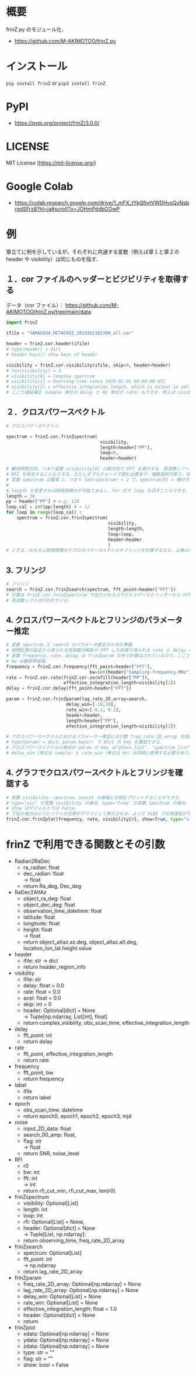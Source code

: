 # 概要
frinZ.py のモジュール化．   
- https://github.com/M-AKIMOTOO/frinZ.py

# インストール
``` pip install frinZ ```  or  ``` pip3 install frinZ ```

# PyPI  
- https://pypi.org/project/frinZ/3.0.0/

# LICENSE 
MIT License (https://mit-license.org/)

# Google Colab
- https://colab.research.google.com/drive/1_mFX_tYkQfjvtVWDHvsQvNsbrqdSFrz8?hl=ja#scrollTo=JOHmPddbGOwP

# 例
章立てに例を示しているが，それぞれに共通する変数（例えば章１と章２の header や visibitily）は同じものを指す．
## １．cor ファイルのヘッダーとビジビリティを取得する
データ（cor ファイル）： https://github.com/M-AKIMOTOO/frinZ.py/tree/main/data 
``` python
import frinZ 

ifile = "YAMAGU34_HITACH32_2023262102100_all.cor"

header = frinZ.cor.header(ifile)
# type(header) = dict
# header.keys() show keys of header

visibility = frinZ.cor.visibility(ifile, skip=0, header=header)
# len(visibility) = 3
# visibility[0] = Complex spectrum 
# visibility[1] = Oserving time since 1970-01-01 00:00:00 UTC
# visibility[2] = effective_integration_length, which is output in xml-file 
# ここで遅延補正（sample 単位の delay と Hz 単位の rate）もできる．例えば visibility = frinZ.cor.visibility(ifile, delay=11.1, rate=0.123, skip=0, header=header)
```

## ２．クロスパワースペクトル
``` python
# クロスパワースペクトル

spectrum = frinZ.cor.frinZspectrum(
                                    visibility,
                                    length=header["PP"], 
                                    loop=0, 
                                    header=header)

# 観測時間方向，つまり変数 visibility[0] の縦方向で FFT を実行する．周波数シフトは行われている．
# RFI を除去することもできる．ただしダブルクォートで囲む必要あり．複数選択可能で，10--100 MHz だけなら rfi=["10,100"] とすればいいし，400--512 MHZ も合わせて除去したいなら rfi=["10,100","400,512"] とする．
# 変数 spectrum は要素 2，つまり len(spectrum) = 2 で，spectrum[0] = 積分する開始時刻，spectrum[1] = FFT した結果．
#
# length を変更すれば短時間積分が可能であるし，for 文で loop を回すこともできる．ただし，frinZspectrum では length と loop の値から loop 回数を制御することはしていない．つまり観測時間が 600 秒で length = 60，loop = 100 としたときに，loop < 10 で停止しないので，これを自分で制御する必要がある．この方法は単純に変数 header から観測時間に相当する PP を変数へ格納して，自分で設定した length で割って loop とすればいい．つまり loop = PP/length とすれば良い．
length = 10
pp = header["PP"] # e.g. 120
loop_cal = int(pp/length) # = 12 
for loop in range(loop_cal) :
    spectrum = frinZ.cor.frinZspectrum(
                                       visibility,
                                       length=length, 
                                       loop=loop, 
                                       header=header
                                       )
# とする．もちろん短時間積分でクロスパワースペクトルやフリンジを計算するなら，以降の章で説明する例は for 文の中に書かなければならない．
```

## 3. フリンジ
``` python
# フリンジ
search = frinZ.cor.frinZsearch(spectrum, fft_point=header["FFT"])
# 引数は frinZ.cor.frinZspectrum で出力されるスペクトルデータとヘッダーから FFT 点数だけ．
# 周波数シフトは行われている．
``` 

## 4. クロスパワースペクトルとフリンジのパラメーター推定
``` python
# 変数 spectrum と search のパラメータ推定のための準備
# 相関処理の設定から得られる周波数分解能や FFT した結果で得られる rate と delay のデータ.
# 変数 frequency，rate，delay は frinZparam の中で計算はされているので，ここでは使用することはない．frinZplot で利用する．
# bw は観測帯域幅．
frequency = frinZ.cor.frequency(fft_point=header["FFT"], 
                                bw=int(header["Sampling-frequency-MHz"]/2))
rate = frinZ.cor.rate(frinZ.cor.zerofill(header["PP"]), 
                      effective_integration_length=visibility[2])
delay = frinZ.cor.delay(fft_point=header["FFT"])

param = frinZ.cor.frinZparam(lag_rate_2D_array=search, 
                       delay_win=[-10,30],
                       rate_win=[-0.1, 0.1], 
                       header=header,
                       length=header["PP"],
                       efective_integration_length=visibility[2])

# クロスパワースペクトルにおけるパラメーター推定には引数 freq_rate_2D_array を指定して，フリンジのパラメータ推定には lag_rate_2D_array を指定する．つまり，上記の例ではフリンジのパラメータ推定を行っている．それらを同時に指定することはできない．
# type(param) = dict．param.keys() で dict の key を確認できる．
# クロスパワースペクトルの場合の param の key は"phase_list"，"spectrum_list"，"rate_list"， "fringe_amp"， "fringe_phase"，"fringe_spectrum"，"snr"，"noise"．フリンジの場合は "delay_list"，"rate_list"，"fringe_amp"，"fringe_phase"，"res_delay"，"res_rate"，"snr"，"noise"．
# delay_win（単位は sample）と rate_win（単位は Hz）は同時に使用する必要があり，それらを用いることで任意の範囲でフリンジのパラメーターを推定することができる．
```

## 4. グラフでクロスパワースペクトルとフリンジを確認する
``` python
# 変数 visibility，spectrum，search の振幅と位相をプロットすることができる．
# type="vis" が変数 visibility の場合，type="freq" が変数 spectrum の場合，type="time" が変数 search の場合である． そして flag="amp" 振幅，flag="phase" で位相のグラフを表示する．よって 6 種類のグラフを確認できる．
# show はデフォルトでは False．
# 下記の場合はビジビリティの位相がグラフとして表示される．よって VLBI で位相遅延が不正確なら位相回転を確認することができる．実際に ifile は山口ー日立基線の観測データで，遅延補正が不正確なので，位相回転を確認できる．
frinZ.cor.frinZplot(frequency, rate, visibility[0], show=True, type="vis", flag="phase")
```


# frinZ で利用できる関数とその引数

- Radian2RaDec
    - ra_radian: float  
    - dec_radian: float  
     -> float  
    - return Ra_deg, Dec_deg
- RaDec2AltAz
    - object_ra_deg: float    
    - object_dec_deg: float  
    - observation_time_datetime: float  
    - latitude: float  
    - longitude: float  
    - height: float  
     -> float 
    - return object_altaz.az.deg, object_altaz.alt.deg, location_lon_lat.height.value
- header
    - ifile: str -> dict 
    - return header_region_info
- visibility
    - ifile: str
    -    delay: float = 0.0  
    -    rate: float = 0.0   
    -    acel: float = 0.0  
    -    skip: int = 0   
    -    header: Optional[dict] = None  
         -> Tuple[np.ndarray, List[int], float]  
    - return complex_visibility, obs_scan_time, effective_integration_length
- delay  
    - fft_point: int   
    - return delay
- rate  
    - fft_point, effective_integration_length
    - return rate
- frequency
    - fft_point, bw
    - return frequency
- label
    - ifile
    - return label
- epoch
    - obs_scan_time: datetime
    - return epoch0, epoch1, epoch2, epoch3, mjd 
- noise
    - input_2D_data: float
    - search_00_amp: float,
    - flag: str    
     -> float
    - return SNR, noise_level
- RFI 
    - r0
    - bw: int  
    - fft: int      
     -> int
    - return rfi_cut_min, rfi_cut_max, len(r0)
- frinZspectrum
    - visibility: Optional[List]
    - length: int
    - loop: int
    - rfi: Optional[List] = None,
    - header: Optional[dict] = None    
    -> Tuple[List, np.ndarray]:
    - return  observing_time, freq_rate_2D_array
- frinZsearch
    - spectrum: Optional[List]
    - fft_point: int   
        -> np.ndarray 
    - return lag_rate_2D_array
- frinZparam
    - freq_rate_2D_array: Optional[np.ndarray] = None
    - lag_rate_2D_array: Optional[np.ndarray] = None
    - delay_win: Optional[List] = None
    - rate_win: Optional[List] = None
    - effective_integration_length: float = 1.0 
    - header: Optional[dict] = None
    - return 
- frinZplot
    - xdata: Optional[np.ndarray] = None 
    - ydata: Optional[np.ndarray] = None 
    - zdata: Optional[np.ndarray] = None
    - type: str = ""
    - flag: str = ""
    - show: bool = False

